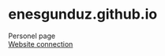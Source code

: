 # enesgunduz.github.io
Personel page<br>
<a href="https://enesgunduz.github.io/">  Website connection</a>
